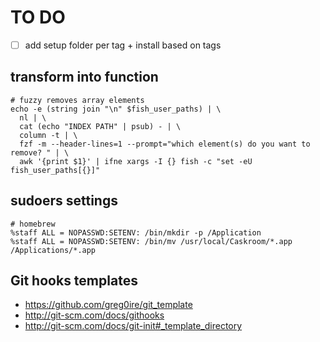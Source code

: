 # TO DO

- [ ] add setup folder per tag + install based on tags

## transform into function

```shell
# fuzzy removes array elements
echo -e (string join "\n" $fish_user_paths) | \
  nl | \
  cat (echo "INDEX PATH" | psub) - | \
  column -t | \
  fzf -m --header-lines=1 --prompt="which element(s) do you want to remove? " | \
  awk '{print $1}' | ifne xargs -I {} fish -c "set -eU fish_user_paths[{}]"
```

## sudoers settings

```sudoers
# homebrew
%staff ALL = NOPASSWD:SETENV: /bin/mkdir -p /Application
%staff ALL = NOPASSWD:SETENV: /bin/mv /usr/local/Caskroom/*.app /Applications/*.app
```

## Git hooks templates

- <https://github.com/greg0ire/git_template>
- <http://git-scm.com/docs/githooks>
- <http://git-scm.com/docs/git-init#_template_directory>
